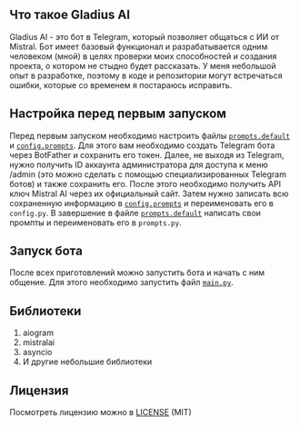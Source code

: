 ## Что такое Gladius AI
Gladius AI - это бот в Telegram, который позволяет общаться с ИИ от Mistral. Бот имеет базовый функционал и разрабатывается одним человеком (мной) в целях проверки моих способностей и создания проекта, о котором не стыдно будет рассказать. У меня небольшой опыт в разработке, поэтому в коде и репозитории могут встречаться ошибки, которые со временем я постараюсь исправить.

## Настройка перед первым запуском
Перед первым запуском необходимо настроить файлы [`prompts.default`](prompts.default) и [`config.prompts`](config.default). Для этого вам необходимо создать Telegram бота через BotFather и сохранить его токен. Далее, не выходя из Telegram, нужно получить ID аккаунта администратора для доступа к меню /admin (это можно сделать с помощью специализированных Telegram ботов) и также сохранить его. После этого необходимо получить API ключ Mistral AI через их официальный сайт.
Затем нужно записать всю сохраненную информацию в [`config.prompts`](config.default) и переименовать его в `config.py`. В завершение в файле [`prompts.default`](prompts.default) написать свои промпты и переименовать его в `prompts.py`.

## Запуск бота
После всех приготовлений можно запустить бота и начать с ним общение. Для этого необходимо запустить файл [`main.py`](main.py).

## Библиотеки
1) aiogram
2) mistralai
3) asyncio
4) И другие небольшие библиотеки



## Лицензия
Посмотреть лицензию можно в [LICENSE](LICENSE.md) (MIT)